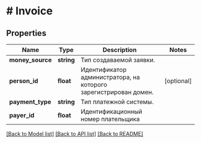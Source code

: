 # # Invoice

## Properties

Name | Type | Description | Notes
------------ | ------------- | ------------- | -------------
**money_source** | **string** | Тип создаваемой заявки. |
**person_id** | **float** | Идентификатор администратора, на которого зарегистрирован домен. | [optional]
**payment_type** | **string** | Тип платежной системы. |
**payer_id** | **float** | Идентификационный номер плательщика |

[[Back to Model list]](../../README.md#models) [[Back to API list]](../../README.md#endpoints) [[Back to README]](../../README.md)

